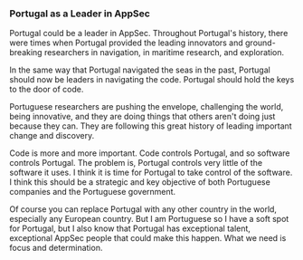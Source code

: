 ### Portugal as a Leader in AppSec

Portugal could be a leader in AppSec. Throughout Portugal's history, there were times when Portugal provided the leading innovators and ground-breaking researchers in navigation, in maritime research, and exploration.

In the same way that Portugal navigated the seas in the past, Portugal should now be leaders in navigating the code. Portugal should hold the keys to the door of code.

Portuguese researchers are pushing the envelope, challenging the world, being innovative, and they are doing things that others aren't doing just because they can. They are following this great history of leading important change and discovery.

Code is more and more important. Code controls Portugal, and so software controls Portugal. The problem is, Portugal controls very little of the software it uses. I think it is time for Portugal to take control of the software. I think this should be a strategic and key objective of both Portuguese companies and the Portuguese government.

Of course you can replace Portugal with any other country in the world, especially any European country. But I am Portuguese so I have a soft spot for Portugal, but I also know that Portugal has exceptional talent, exceptional AppSec people that could make this happen. What we need is focus and determination.
